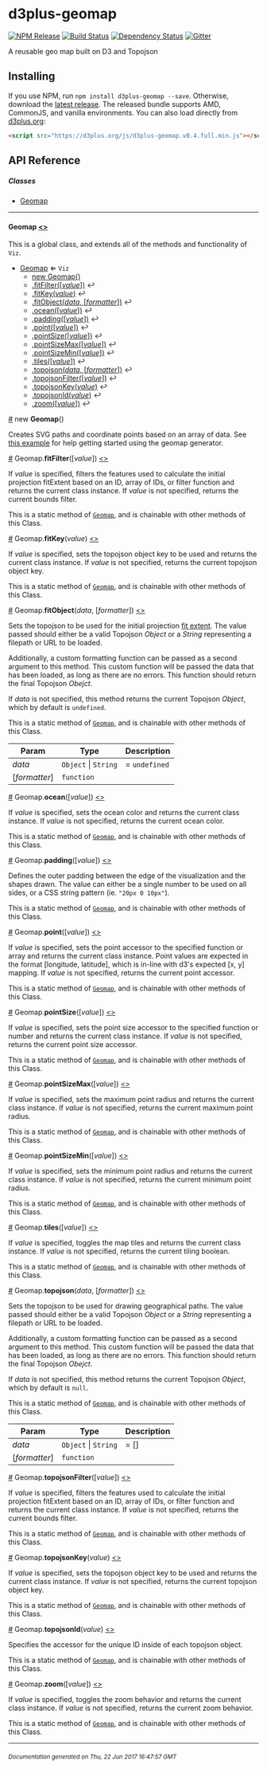 # d3plus-geomap

[![NPM Release](http://img.shields.io/npm/v/d3plus-geomap.svg?style=flat)](https://www.npmjs.org/package/d3plus-geomap) [![Build Status](https://travis-ci.org/d3plus/d3plus-geomap.svg?branch=master)](https://travis-ci.org/d3plus/d3plus-geomap) [![Dependency Status](http://img.shields.io/david/d3plus/d3plus-geomap.svg?style=flat)](https://david-dm.org/d3plus/d3plus-geomap) [![Gitter](https://img.shields.io/gitter/room/nwjs/nw.js.svg?style=flat)](https://gitter.im/d3plus/)

A reusable geo map built on D3 and Topojson

## Installing

If you use NPM, run `npm install d3plus-geomap --save`. Otherwise, download the [latest release](https://github.com/d3plus/d3plus-geomap/releases/latest). The released bundle supports AMD, CommonJS, and vanilla environments. You can also load directly from [d3plus.org](https://d3plus.org):

```html
<script src="https://d3plus.org/js/d3plus-geomap.v0.4.full.min.js"></script>
```


## API Reference

##### Classes
* [Geomap](#Geomap)

---

<a name="Geomap"></a>
#### **Geomap** [<>](https://github.com/d3plus/d3plus-geomap/blob/master/src/Geomap.js#L14)


This is a global class, and extends all of the methods and functionality of <code>Viz</code>.


* [Geomap](#Geomap) ⇐ <code>Viz</code>
    * [new Geomap()](#new_Geomap_new)
    * [.fitFilter([*value*])](#Geomap.fitFilter) ↩︎
    * [.fitKey(*value*)](#Geomap.fitKey) ↩︎
    * [.fitObject(*data*, [*formatter*])](#Geomap.fitObject) ↩︎
    * [.ocean([*value*])](#Geomap.ocean) ↩︎
    * [.padding([*value*])](#Geomap.padding) ↩︎
    * [.point([*value*])](#Geomap.point) ↩︎
    * [.pointSize([*value*])](#Geomap.pointSize) ↩︎
    * [.pointSizeMax([*value*])](#Geomap.pointSizeMax) ↩︎
    * [.pointSizeMin([*value*])](#Geomap.pointSizeMin) ↩︎
    * [.tiles([*value*])](#Geomap.tiles) ↩︎
    * [.topojson(*data*, [*formatter*])](#Geomap.topojson) ↩︎
    * [.topojsonFilter([*value*])](#Geomap.topojsonFilter) ↩︎
    * [.topojsonKey(*value*)](#Geomap.topojsonKey) ↩︎
    * [.topojsonId(*value*)](#Geomap.topojsonId) ↩︎
    * [.zoom([*value*])](#Geomap.zoom) ↩︎

<a name="new_Geomap_new" href="new_Geomap_new">#</a> new **Geomap**()

Creates SVG paths and coordinate points based on an array of data. See [this example](https://d3plus.org/examples/d3plus-geomap/getting-started/) for help getting started using the geomap generator.




<a name="Geomap.fitFilter" href="Geomap.fitFilter">#</a> Geomap.**fitFilter**([*value*]) [<>](https://github.com/d3plus/d3plus-geomap/blob/master/src/Geomap.js#L600)

If *value* is specified, filters the features used to calculate the initial projection fitExtent based on an ID, array of IDs, or filter function and returns the current class instance. If *value* is not specified, returns the current bounds filter.


This is a static method of [<code>Geomap</code>](#Geomap), and is chainable with other methods of this Class.

<a name="Geomap.fitKey" href="Geomap.fitKey">#</a> Geomap.**fitKey**(*value*) [<>](https://github.com/d3plus/d3plus-geomap/blob/master/src/Geomap.js#L615)

If *value* is specified, sets the topojson object key to be used and returns the current class instance. If *value* is not specified, returns the current topojson object key.


This is a static method of [<code>Geomap</code>](#Geomap), and is chainable with other methods of this Class.

<a name="Geomap.fitObject" href="Geomap.fitObject">#</a> Geomap.**fitObject**(*data*, [*formatter*]) [<>](https://github.com/d3plus/d3plus-geomap/blob/master/src/Geomap.js#L630)

Sets the topojson to be used for the initial projection [fit extent](https://github.com/d3/d3-geo#projection_fitExtent). The value passed should either be a valid Topojson *Object* or a *String* representing a filepath or URL to be loaded.

Additionally, a custom formatting function can be passed as a second argument to this method. This custom function will be passed the data that has been loaded, as long as there are no errors. This function should return the final Topojson *Obejct*.

If *data* is not specified, this method returns the current Topojson *Object*, which by default is `undefined`.


This is a static method of [<code>Geomap</code>](#Geomap), and is chainable with other methods of this Class.


| Param | Type | Description |
| --- | --- | --- |
| *data* | <code>Object</code> \| <code>String</code> | = `undefined` |
| [*formatter*] | <code>function</code> |  |

<a name="Geomap.ocean" href="Geomap.ocean">#</a> Geomap.**ocean**([*value*]) [<>](https://github.com/d3plus/d3plus-geomap/blob/master/src/Geomap.js#L640)

If *value* is specified, sets the ocean color and returns the current class instance. If *value* is not specified, returns the current ocean color.


This is a static method of [<code>Geomap</code>](#Geomap), and is chainable with other methods of this Class.

<a name="Geomap.padding" href="Geomap.padding">#</a> Geomap.**padding**([*value*]) [<>](https://github.com/d3plus/d3plus-geomap/blob/master/src/Geomap.js#L650)

Defines the outer padding between the edge of the visualization and the shapes drawn. The value can either be a single number to be used on all sides, or a CSS string pattern (ie. `"20px 0 10px"`).


This is a static method of [<code>Geomap</code>](#Geomap), and is chainable with other methods of this Class.

<a name="Geomap.point" href="Geomap.point">#</a> Geomap.**point**([*value*]) [<>](https://github.com/d3plus/d3plus-geomap/blob/master/src/Geomap.js#L660)

If *value* is specified, sets the point accessor to the specified function or array and returns the current class instance. Point values are expected in the format [longitude, latitude], which is in-line with d3's expected [x, y] mapping. If *value* is not specified, returns the current point accessor.


This is a static method of [<code>Geomap</code>](#Geomap), and is chainable with other methods of this Class.

<a name="Geomap.pointSize" href="Geomap.pointSize">#</a> Geomap.**pointSize**([*value*]) [<>](https://github.com/d3plus/d3plus-geomap/blob/master/src/Geomap.js#L670)

If *value* is specified, sets the point size accessor to the specified function or number and returns the current class instance. If *value* is not specified, returns the current point size accessor.


This is a static method of [<code>Geomap</code>](#Geomap), and is chainable with other methods of this Class.

<a name="Geomap.pointSizeMax" href="Geomap.pointSizeMax">#</a> Geomap.**pointSizeMax**([*value*]) [<>](https://github.com/d3plus/d3plus-geomap/blob/master/src/Geomap.js#L680)

If *value* is specified, sets the maximum point radius and returns the current class instance. If *value* is not specified, returns the current maximum point radius.


This is a static method of [<code>Geomap</code>](#Geomap), and is chainable with other methods of this Class.

<a name="Geomap.pointSizeMin" href="Geomap.pointSizeMin">#</a> Geomap.**pointSizeMin**([*value*]) [<>](https://github.com/d3plus/d3plus-geomap/blob/master/src/Geomap.js#L690)

If *value* is specified, sets the minimum point radius and returns the current class instance. If *value* is not specified, returns the current minimum point radius.


This is a static method of [<code>Geomap</code>](#Geomap), and is chainable with other methods of this Class.

<a name="Geomap.tiles" href="Geomap.tiles">#</a> Geomap.**tiles**([*value*]) [<>](https://github.com/d3plus/d3plus-geomap/blob/master/src/Geomap.js#L700)

If *value* is specified, toggles the map tiles and returns the current class instance. If *value* is not specified, returns the current tiling boolean.


This is a static method of [<code>Geomap</code>](#Geomap), and is chainable with other methods of this Class.

<a name="Geomap.topojson" href="Geomap.topojson">#</a> Geomap.**topojson**(*data*, [*formatter*]) [<>](https://github.com/d3plus/d3plus-geomap/blob/master/src/Geomap.js#L715)

Sets the topojson to be used for drawing geographical paths. The value passed should either be a valid Topojson *Object* or a *String* representing a filepath or URL to be loaded.

Additionally, a custom formatting function can be passed as a second argument to this method. This custom function will be passed the data that has been loaded, as long as there are no errors. This function should return the final Topojson *Obejct*.

If *data* is not specified, this method returns the current Topojson *Object*, which by default is `null`.


This is a static method of [<code>Geomap</code>](#Geomap), and is chainable with other methods of this Class.


| Param | Type | Description |
| --- | --- | --- |
| *data* | <code>Object</code> \| <code>String</code> | = [] |
| [*formatter*] | <code>function</code> |  |

<a name="Geomap.topojsonFilter" href="Geomap.topojsonFilter">#</a> Geomap.**topojsonFilter**([*value*]) [<>](https://github.com/d3plus/d3plus-geomap/blob/master/src/Geomap.js#L725)

If *value* is specified, filters the features used to calculate the initial projection fitExtent based on an ID, array of IDs, or filter function and returns the current class instance. If *value* is not specified, returns the current bounds filter.


This is a static method of [<code>Geomap</code>](#Geomap), and is chainable with other methods of this Class.

<a name="Geomap.topojsonKey" href="Geomap.topojsonKey">#</a> Geomap.**topojsonKey**(*value*) [<>](https://github.com/d3plus/d3plus-geomap/blob/master/src/Geomap.js#L740)

If *value* is specified, sets the topojson object key to be used and returns the current class instance. If *value* is not specified, returns the current topojson object key.


This is a static method of [<code>Geomap</code>](#Geomap), and is chainable with other methods of this Class.

<a name="Geomap.topojsonId" href="Geomap.topojsonId">#</a> Geomap.**topojsonId**(*value*) [<>](https://github.com/d3plus/d3plus-geomap/blob/master/src/Geomap.js#L750)

Specifies the accessor for the unique ID inside of each topojson object.


This is a static method of [<code>Geomap</code>](#Geomap), and is chainable with other methods of this Class.

<a name="Geomap.zoom" href="Geomap.zoom">#</a> Geomap.**zoom**([*value*]) [<>](https://github.com/d3plus/d3plus-geomap/blob/master/src/Geomap.js#L760)

If *value* is specified, toggles the zoom behavior and returns the current class instance. If *value* is not specified, returns the current zoom behavior.


This is a static method of [<code>Geomap</code>](#Geomap), and is chainable with other methods of this Class.

---

###### <sub>Documentation generated on Thu, 22 Jun 2017 16:47:57 GMT</sub>
